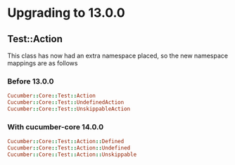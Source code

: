 # Upgrading to 13.0.0

## Test::Action

This class has now had an extra namespace placed, so the new namespace mappings are as follows

### Before 13.0.0

```ruby
Cucumber::Core::Test::Action
Cucumber::Core::Test::UndefinedAction
Cucumber::Core::Test::UnskippableAction
```

### With cucumber-core 14.0.0

```ruby
Cucumber::Core::Test::Action::Defined
Cucumber::Core::Test::Action::Undefined
Cucumber::Core::Test::Action::Unskippable
```
